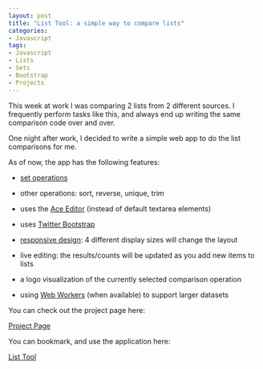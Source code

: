 ```yaml
--- 
layout: post
title: "List Tool: a simple way to compare lists"
categories:
- Javascript
tags: 
- Javascript
- Lists
- Sets
- Bootstrap
- Projects
---
```


This week at work I was comparing 2 lists from 2 different sources.  I frequently
perform tasks like this, and always end up writing the same comparison code over and over.

One night after work, I decided to write a simple web app to do the list comparisons
for me.

As of now, the app has the following features:

- [set operations](https://en.wikipedia.org/wiki/Set_%28mathematics%29)

- other operations: sort, reverse, unique, trim

- uses the [Ace Editor](https://github.com/ajaxorg/ace/) (instead of default textarea elements)

- uses [Twitter Bootstrap](http://github.com/twitter/bootstrap/)

- [responsive design](http://bradfrost.github.com/this-is-responsive/): 4 different display sizes
  will change the layout

- live editing: the results/counts will be updated as you add new items to lists

- a logo visualization of the currently selected comparison operation

- using [Web Workers](http://www.w3.org/TR/workers/) (when available) to support larger datasets

You can check out the project page here:  

[Project Page](https://www.skratchdot.com/projects/list-tool/)

You can bookmark, and use the application here:  

[List Tool](http://projects.skratchdot.com/list-tool/)

